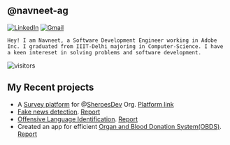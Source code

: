 ## @navneet-ag

[![LinkedIn](https://img.shields.io/badge/-LinkedIn-blue?style=social&logo=linkedin&link=https://www.linkedin.com/in/navneetagarwal20/)](https://www.linkedin.com/in/navneet-a-684b3ba1/)
[![Gmail](https://img.shields.io/badge/-Gmail-red?style=social&logo=gmail&link=mailto:navneet18348@iiitd.ac.in)](mailto:navneetag20@gmail.com)

`Hey! I am Navneet, a Software Development Engineer working in Adobe Inc. I graduated from IIIT-Delhi majoring in Computer-Science. I have a keen intereset in solving problems and software development.`

![visitors](https://komarev.com/ghpvc/?username=navneet-ag)

## My Recent projects

- A [Survey platform](https://github.com/navneet-ag/Sheroes-Survey) for @[SheroesDev](https://github.com/SheroesDev/) Org. [Platform link](https://sheroes.pages.dev/)
- [Fake news detection](https://github.com/navneet-ag/Fake-News-Detection). [Report](https://github.com/navneet-ag/Fake-News-Detection/blob/main/Covid_19_Fake_News_Detection_Task.pdf)
- [Offensive Language Identification](https://github.com/navneet-ag/Hate-Speech-Detection).  [Report](https://github.com/navneet-ag/Hate-Speech-Detection/blob/main/finalReport.pdf)
- Created an app for efficient [Organ and Blood Donation System(OBDS)](https://github.com/navneet-ag/OBDS-App). [Report](https://github.com/navneet-ag/OBDS-App/blob/master/Report.pdf)
